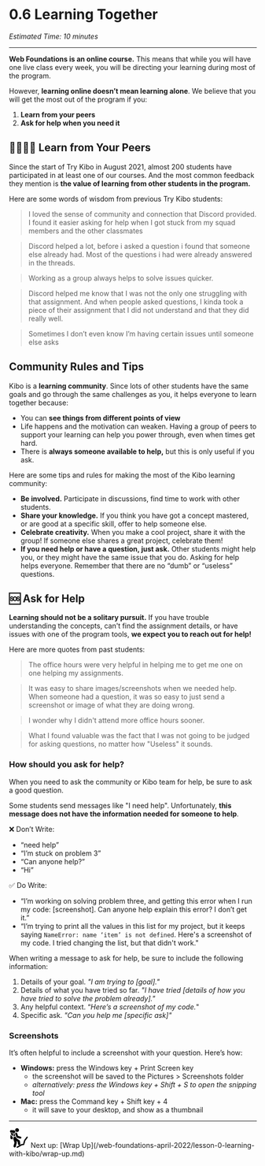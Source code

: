 # 0.6 Learning Together

*Estimated Time: 10 minutes*

---

**Web Foundations is an online course.** This means that while you will have one live class every week, you will be directing your learning during most of the program.

However, **learning online doesn’t mean learning alone**. We believe that you will get the most out of the program if you:

1. **Learn from your peers**
2. **Ask for help when you need it**

## 👨‍👩‍👧‍👧 Learn from Your Peers

Since the start of Try Kibo in August 2021, almost 200 students have participated in at least one of our courses. And the most common feedback they mention is **the value of learning from other students in the program.**

Here are some words of wisdom from previous Try Kibo students:

> I loved the sense of community and connection that Discord provided. I found it easier asking for help when I got stuck from my squad members and the other classmates
> 

> Discord helped a lot, before i asked a question i found that someone else already had. Most of the questions i had were already answered in the threads.
> 

> Working as a group always helps to solve issues quicker.
> 

> Discord helped me know that I was not the only one struggling with that assignment. And when people asked questions, I kinda took a piece of their assignment that I did not understand and that they did really well.
> 

> Sometimes I don’t even know I’m having certain issues until someone else asks
> 

## Community Rules and Tips

Kibo is a **learning community**. Since lots of other students have the same goals and go through the same challenges as you, it helps everyone to learn together because:

- You can **see things from different points of view**
- Life happens and the motivation can weaken. Having a group of peers to support your learning can help you power through, even when times get hard.
- There is **always someone available to help,** but this is only useful if you ask.

Here are some tips and rules for making the most of the Kibo learning community:

- **Be involved.** Participate in discussions, find time to work with other students.
- **Share your knowledge.** If you think you have got a concept mastered, or are good at a specific skill, offer to help someone else.
- **Celebrate creativity.** When you make a cool project, share it with the group! If someone else shares a great project, celebrate them!
- **If you need help or have a question, just ask.** Other students might help you, or they might have the same issue that you do. Asking for help helps everyone. Remember that there are no “dumb” or “useless” questions.

## 🆘 Ask for Help

**Learning should not be a solitary pursuit.** If you have trouble understanding the concepts, can't find the assignment details, or have issues with one of the program tools, **we expect you to reach out for help!**

Here are more quotes from past students:

> The office hours were very helpful in helping me to get me one on one helping my assignments.
> 

> It was easy to share images/screenshots when we needed help. When someone had a question, it was so easy to just send a screenshot or image of what they are doing wrong.
> 

> I wonder why I didn't attend more office hours sooner.
> 

> What I found valuable was the fact that I was not going to be judged for asking questions, no matter how "Useless" it sounds.
> 

### **How should you ask for help?**

When you need to ask the community or Kibo team for help, be sure to ask a good question.

Some students send messages like "I need help". Unfortunately, **this message does not have the information needed for someone to help**.

❌ Don’t Write:

- “need help”
- “I’m stuck on problem 3”
- “Can anyone help?”
- “Hi”

✅ Do Write:

- “I’m working on solving problem three, and getting this error when I run my code: [screenshot]. Can anyone help explain this error? I don’t get it.”
- “I’m trying to print all the values in this list for my project, but it keeps saying `NameError: name ‘item’ is not defined`. Here's a screenshot of my code. I tried changing the list, but that didn't work."

When writing a message to ask for help, be sure to include the following information:

1. Details of your goal. *"I am trying to [goal]."* 
2. Details of what you have tried so far. *"I have tried [details of how you have tried to solve the problem already]."*
3. Any helpful context. “*Here’s a screenshot of my code.*"
4. Specific ask. *"Can you help me [specific ask]"*

### Screenshots

It’s often helpful to include a screenshot with your question. Here’s how:

- **Windows:** press the Windows key + Print Screen key
    - the screenshot will be saved to the Pictures > Screenshots folder
    - *alternatively: press the Windows key + Shift + S to open the snipping tool*
- **Mac:** press the Command key + Shift key + 4
    - it will save to your desktop, and show as a thumbnail

---

<aside>
<img src="man-in-hike.png" alt="man-in-hike.png" width="40px" /> Next up: [Wrap Up](/web-foundations-april-2022/lesson-0-learning-with-kibo/wrap-up.md)

</aside>